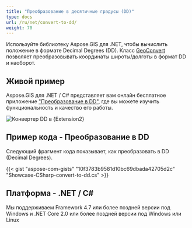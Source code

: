 ```yaml
---
title: "Преобразование в десятичные градусы (DD)"
type: docs
url: /ru/net/convert-to-dd/
weight: 70
---
```


Используйте библиотеку Aspose.GIS для .NET, чтобы вычислить положение в формате Decimal Degrees (DD). Класс [GeoConvert](https://reference.aspose.com/gis/net/aspose.gis/geoconvert) позволяет преобразовывать координаты широты/долготы в формат DD и наоборот.

## **Живой пример**

Aspose.GIS для .NET / C# представляет вам онлайн бесплатное приложение ["Преобразование в DD"](https://products.aspose.app/gis/coordinates/convert-to-dd), где вы можете изучить функциональность и качество его работы.

![Конвертер DD в {Extension2}](coordinates.png)

## **Пример кода - Преобразование в DD**

Следующий фрагмент кода показывает, как преобразовать в DD (Decimal Degrees).

{{< gist "aspose-com-gists" "10f3783b9581d10bc69dbada42705d2c" "Showcase-CSharp-convert-to-dd.cs" >}}

## **Платформа - .NET / C#**

Мы поддерживаем Framework 4.7 или более поздней версии под Windows и .NET Core 2.0 или более поздней версии под Windows или Linux
